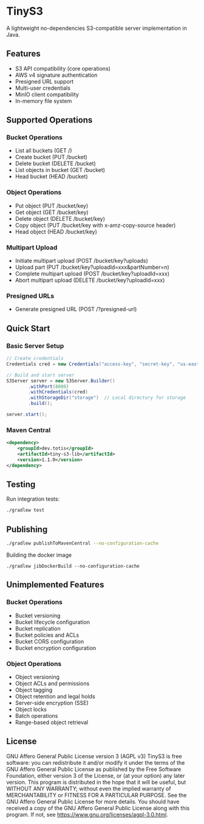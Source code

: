 # TinyS3

A lightweight no-dependencies S3-compatible server implementation in Java.

## Features

- S3 API compatibility (core operations)
- AWS v4 signature authentication
- Presigned URL support
- Multi-user credentials
- MinIO client compatibility
- In-memory file system

## Supported Operations

### Bucket Operations
- List all buckets (GET /)
- Create bucket (PUT /bucket)
- Delete bucket (DELETE /bucket)
- List objects in bucket (GET /bucket)
- Head bucket (HEAD /bucket)

### Object Operations
- Put object (PUT /bucket/key)
- Get object (GET /bucket/key)
- Delete object (DELETE /bucket/key)
- Copy object (PUT /bucket/key with x-amz-copy-source header)
- Head object (HEAD /bucket/key)

### Multipart Upload
- Initiate multipart upload (POST /bucket/key?uploads)
- Upload part (PUT /bucket/key?uploadId=xxx&partNumber=n)
- Complete multipart upload (POST /bucket/key?uploadId=xxx)
- Abort multipart upload (DELETE /bucket/key?uploadId=xxx)

### Presigned URLs
- Generate presigned URL (POST /?presigned-url)

## Quick Start

### Basic Server Setup

```java
// Create credentials
Credentials cred = new Credentials("access-key", "secret-key", "us-east-1");

// Build and start server
S3Server server = new S3Server.Builder()
        .withPort(8000)
        .withCredentials(cred)
        .withStorageDir("storage")  // Local directory for storage
        .build();

server.start();
```

### Maven Central

```xml
<dependency>
    <groupId>dev.totis</groupId>
    <artifactId>tiny-s3-lib</artifactId>
    <version>1.1.0</version>
</dependency>
```

## Testing

Run integration tests:
```bash
./gradlew test
```

## Publishing

```bash
./gradlew publishToMavenCentral --no-configuration-cache 
```

Building the docker image
```
./gradlew jibDockerBuild --no-configuration-cache
```

## Unimplemented Features

### Bucket Operations
- Bucket versioning
- Bucket lifecycle configuration
- Bucket replication
- Bucket policies and ACLs
- Bucket CORS configuration
- Bucket encryption configuration

### Object Operations
- Object versioning
- Object ACLs and permissions
- Object tagging
- Object retention and legal holds
- Server-side encryption (SSE)
- Object locks
- Batch operations
- Range-based object retrieval

## License

GNU Affero General Public License version 3 (AGPL v3)
TinyS3 is free software: you can redistribute it and/or modify it under the terms of the GNU Affero General Public License as published by the Free Software Foundation, either version 3 of the License, or (at your option) any later version.
This program is distributed in the hope that it will be useful, but WITHOUT ANY WARRANTY; without even the implied warranty of MERCHANTABILITY or FITNESS FOR A PARTICULAR PURPOSE. See the GNU Affero General Public License for more details.
You should have received a copy of the GNU Affero General Public License along with this program. If not, see https://www.gnu.org/licenses/agpl-3.0.html.




